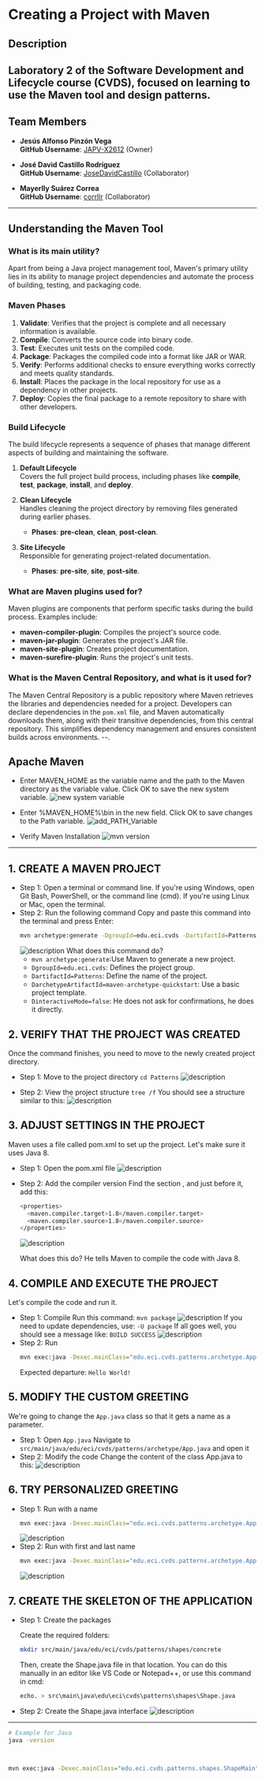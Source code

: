 # Creating a Project with Maven

## Description
Laboratory 2 of the **Software Development and Lifecycle course (CVDS)**, focused on learning to use the **Maven tool** and **design patterns**.
---
## **Team Members**  

- **Jesús Alfonso Pinzón Vega**  
  **GitHub Username**: [JAPV-X2612](https://github.com/JAPV-X2612) (Owner)  

- **José David Castillo Rodríguez**  
  **GitHub Username**: [JoseDavidCastillo](https://github.com/JoseDavidCastillo) (Collaborator)  

- **Mayerlly Suárez Correa**  
  **GitHub Username**: [corrllr](https://github.com/corrllr) (Collaborator)  

---

## **Understanding the Maven Tool**  

### **What is its main utility?**  
Apart from being a Java project management tool, Maven's primary utility lies in its ability to manage project dependencies and automate the process of building, testing, and packaging code.  

### **Maven Phases**  

1. **Validate**: Verifies that the project is complete and all necessary information is available.  
2. **Compile**: Converts the source code into binary code.  
3. **Test**: Executes unit tests on the compiled code.  
4. **Package**: Packages the compiled code into a format like JAR or WAR.  
5. **Verify**: Performs additional checks to ensure everything works correctly and meets quality standards.  
6. **Install**: Places the package in the local repository for use as a dependency in other projects.  
7. **Deploy**: Copies the final package to a remote repository to share with other developers.  

### **Build Lifecycle**  

The build lifecycle represents a sequence of phases that manage different aspects of building and maintaining the software.  

1. **Default Lifecycle**  
   Covers the full project build process, including phases like **compile**, **test**, **package**, **install**, and **deploy**.  

2. **Clean Lifecycle**  
   Handles cleaning the project directory by removing files generated during earlier phases.  
   - **Phases**: **pre-clean**, **clean**, **post-clean**.  

3. **Site Lifecycle**  
   Responsible for generating project-related documentation.  
   - **Phases**: **pre-site**, **site**, **post-site**.  

### **What are Maven plugins used for?**  

Maven plugins are components that perform specific tasks during the build process. Examples include:  

- **maven-compiler-plugin**: Compiles the project's source code.  
- **maven-jar-plugin**: Generates the project's JAR file.  
- **maven-site-plugin**: Creates project documentation.  
- **maven-surefire-plugin**: Runs the project's unit tests.  

### **What is the Maven Central Repository, and what is it used for?**  

The Maven Central Repository is a public repository where Maven retrieves the libraries and dependencies needed for a project. Developers can declare dependencies in the `pom.xml` file, and Maven automatically downloads them, along with their transitive dependencies, from this central repository. This simplifies dependency management and ensures consistent builds across environments.
--.

## Apache Maven
 - Enter MAVEN_HOME as the variable name and the path to the Maven directory as the variable value. Click OK to save the new system variable.
 ![new system variable](assets/new_system_variable.png)

 - Enter %MAVEN_HOME%\bin in the new field. Click OK to save changes to the Path variable.
 ![add_PATH_Variable](assets/add_PATH_Variable.png)

 - Verify Maven Installation
 ![mvn version](assets/mvn_version.png)
---

 ## 1. CREATE A MAVEN PROJECT
 - Step 1: Open a terminal or command line.
 If you're using Windows, open Git Bash, PowerShell, or the command line (cmd).
 If you're using Linux or Mac, open the terminal.
 - Step 2: Run the following command
  Copy and paste this command into the terminal and press Enter:
    ```bash
    mvn archetype:generate -DgroupId=edu.eci.cvds -DartifactId=Patterns -Dpackage=edu.eci.cvds.patterns.archetype -DarchetypeArtifactId=maven-archetype-quickstart -DinteractiveMode=false
    ```
    ![description](assets/proyecto_mvn.png)
    What does this command do?
    - `mvn archetype:generate`:Use Maven to generate a new project.
    - `DgroupId=edu.eci.cvds`: Defines the project group.
    - `DartifactId=Patterns`: Define the name of the project.
    - `DarchetypeArtifactId=maven-archetype-quickstart`: Use a basic project template.
    - `DinteractiveMode=false`: He does not ask for confirmations, he does it directly.

## 2. VERIFY THAT THE PROJECT WAS CREATED
Once the command finishes, you need to move to the newly created project directory.

- Step 1: Move to the project directory
  `cd Patterns`
  ![description](assets/proyecto_mvn.png)

- Step 2: View the project structure
 `tree /f`
 You should see a structure similar to this:
 ![description](assets/estructura_del_proyecto.png)

## 3. ADJUST SETTINGS IN THE PROJECT
Maven uses a file called pom.xml to set up the project. Let's make sure it uses Java 8.

- Step 1: Open the pom.xml file
 ![description](assets/Abrir_pom.png)

- Step 2: Add the compiler version
  Find the section <dependencies> , and just before it, add this:
  ```bash
  <properties>
    <maven.compiler.target>1.8</maven.compiler.target>
    <maven.compiler.source>1.8</maven.compiler.source>
  </properties>
  ```
  ![description](assets/Agregar_versión_compilador.png)

  What does this do?
  He tells Maven to compile the code with Java 8.

## 4. COMPILE AND EXECUTE THE PROJECT
Let's compile the code and run it.

- Step 1: Compile
  Run this command:
  `mvn package`
  ![description](assets/Compilar.png)
  If you need to update dependencies, use:
  `-U package`
  If all goes well, you should see a message like:
  `BUILD SUCCESS`
  ![description](assets/hello.png)
 - Step 2: Run 
    ```bash
    mvn exec:java -Dexec.mainClass="edu.eci.cvds.patterns.archetype.App"
    ```
    Expected departure:
    `Hello World!`

## 5. MODIFY THE CUSTOM GREETING
We're going to change the `App.java` class so that it gets a name as a parameter.
  - Step 1: Open `App.java`
    Navigate to `src/main/java/edu/eci/cvds/patterns/archetype/App.java` and open it
  - Step 2: Modify the code 
    Change the content of the class App.java to this:
    ![description](assets/modificar_saludo.png)

## 6. TRY PERSONALIZED GREETING
  - Step 1: Run with a name
    ```bash
    mvn exec:java -Dexec.mainClass="edu.eci.cvds.patterns.archetype.App" -Dexec.args="Mayerlly"
    ```
    ![description](assets/hello_name.png)
  - Step 2: Run with first and last name
    ```bash
    mvn exec:java -Dexec.mainClass="edu.eci.cvds.patterns.archetype.App" -Dexec.args="Mayerlly Suárez"'
    ```
    ![description](assets/name_lastname.png)

## 7. CREATE THE SKELETON OF THE APPLICATION
  - Step 1: Create the packages

    Create the required folders:
      ```bash
      mkdir src/main/java/edu/eci/cvds/patterns/shapes/concrete
      ```
    Then, create the Shape.java file in that location. You can do this manually in an editor like VS Code or Notepad++, or use this command in cmd:
      ```bash
      echo. > src\main\java\edu\eci\cvds\patterns\shapes\Shape.java
      ```
  - Step 2: Create the Shape.java interface
    ![description](assets/class_shapes1.png)



---


```bash
# Example for Java
java -version



mvn exec:java -Dexec.mainClass="edu.eci.cvds.patterns.shapes.ShapeMain" -Dexec.args="Hexagon"

```